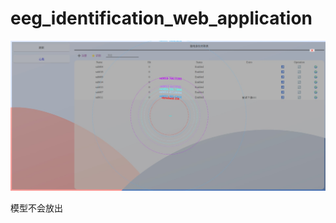 # eeg_identification_web_application

![image](https://github.com/huonwe/eeg_identification_web_application/blob/main/docs/eeg_web.png?raw=true)

模型不会放出
